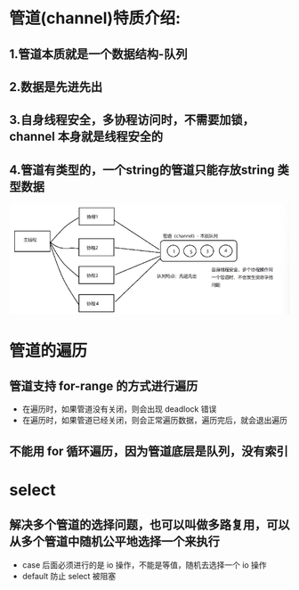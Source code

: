 # 管道(channel)特质介绍:
## 1.管道本质就是一个数据结构-队列
## 2.数据是先进先出
## 3.自身线程安全，多协程访问时，不需要加锁，channel 本身就是线程安全的
## 4.管道有类型的，一个string的管道只能存放string 类型数据
![Image text](images/chan.png)

# 管道的遍历
## 管道支持 for-range 的方式进行遍历
- 在遍历时，如果管道没有关闭，则会出现 deadlock 错误
- 在遍历时，如果管道已经关闭，则会正常遍历数据，遍历完后，就会退出遍历
## 不能用 for 循环遍历，因为管道底层是队列，没有索引

# select
## 解决多个管道的选择问题，也可以叫做多路复用，可以从多个管道中随机公平地选择一个来执行
- case 后面必须进行的是 io 操作，不能是等值，随机去选择一个 io 操作
- default 防止 select 被阻塞